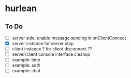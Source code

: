 # hurlean

## To Do
- [ ] server side: enable message sending in onClientConnect
- [x] server instance for server stop
- [ ] client instance ? for client disconnect ??
- [ ] server/client console interface cleanup
- [ ] example: time
- [ ] example: auth
- [ ] example: chat
